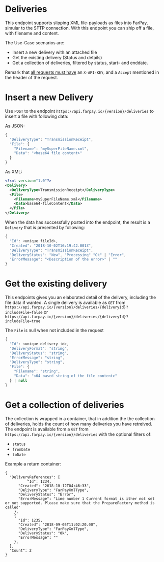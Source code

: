 # Deliveries
This endpoint supports slipping XML file-payloads as files into FarPay, simular to the SFTP connection.
With this endpoint you can ship off a file, with filename and content.

The Use-Case scenarios are:
* Insert a new delivery with an attached file
* Get the existing delivery (Status and details)
* Get a collection of deliveries, filtered by status, start- and enddate.


Remark that [all requests must have](All-Requests.md) an `X-API-KEY`, and a `Accept` mentioned in the header of the request.

# Insert a new Delivery
Use `POST` to the endpoint `https://api.farpay.io/{version}/deliveries` to insert a file with following data:

As JSON:
```javascript
{
  "DeliveryType": "TransmissionReceipt",
  "File": {
    "Filename": "mySuperFileName.xml",
    "Data": "<base64 file content>"
  }
}
```

As XML:
```xml
<?xml version="1.0"?>
<Delivery>
  <DeliveryType>TransmissionReceipt</DeliveryType>
  <File>
    <Filename>mySuperFileName.xml</Filename>
    <Data>base64-fileContent</Data>
  </File>
</Delivery>
```

When the data has successfully posted into the endpoint, the result is a ```Delivery``` that is presented by following:

```javascript
{
  "Id": <unique fileId>,
  "Created": "2018-10-02T16:19:42.001Z",
  "DeliveryType": "TransmissionReceipt",
  "DeliveryStatus": "New", "Processing" "Ok" | "Error",
  "ErrorMessage": "<Description of the error>" | ""
}
```

# Get the existing delivery
This endpoints gives you an elaborated detail of the delivery, including the file data if wanted.
A single delivery is available as `GET` from `https://api.farpay.io/{version}/deliveries/{deliveryId}?includeFile=false` or 
`https://api.farpay.io/{version}/deliveries/{deliveryId}?includeFile=true`

The ```File``` is null when not included in the request

```javascript
{
  "Id": <unique delivery id>,
  "DeliveryFormat": "string",
  "DeliveryStatus": "string",
  "ErrorMessage": "string",
  "DeliveryType": "string",
  "File": {
    "Filename": "string",
    "Data": "<64 based string of the file content>" 
  } | null
}
```

# Get a collection of deliveries
The collection is wrapped in a container, that in addition the the collection of deliveries, holds the
count of how many deliveries you have retreived.
The endpoint is available from a `GET` from `https://api.farpay.io/{version}/deliveries`
with the optional filters of:
* `status`
* `fromDate`
* `toDate`

Example a return container:

```
{
  "DeliveryReferences": [
          "Id": 1234,
      "Created": "2018-10-12T04:46:33",
      "DeliveryType": "FarPayXmlType",
      "DeliveryStatus": "Error",
      "ErrorMessage": "Line number 1 Current format is ither not set or not supported. Please make sure that the PrepareFactory method is called"
    },
    {
      "Id": 1235,
      "Created": "2018-09-05T11:02:20.00",
      "DeliveryType": "FarPayXmlType",
      "DeliveryStatus": "Ok",
      "ErrorMessage": ""
    },
  ],
  "Count": 2
}
```
